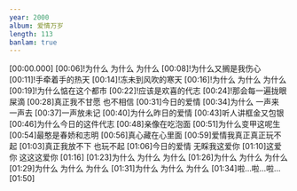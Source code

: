 ```yaml
---
year: 2000
album: 爱情万岁
length: 113
banlam: true
---
```

[00:00.000]
[00:06]!为什么 为什么 为什么
[00:08]!为什么又搁是我伤心
[00:11]!手牵着手的热天
[00:14]!冻未到风吹的寒天
[00:16]!为什么 为什么 为什么
[00:19]!为什么惦在这个都市
[00:22]!应该是欢喜的代志
[00:24]!那会每一遍拢眼屎滴
[00:28]真正我不甘愿 也不相信
[00:31]今日的爱情
[00:34]为什么 一声来 一声去
[00:37]一声放未记
[00:40]为什么昨日的爱情
[00:43]听人讲框金又包银
[00:46]为什么今日的这件代志
[00:48]亲像在吃泡面
[00:51]为什么变甲这呢生
[00:54]最憨是春娇和志明
[00:56]真心藏在心里面
[00:59]爱情我真正真正玩不起
[01:03]真正我放不下 也玩不起
[01:06]今日的爱情 无睬我这爱你
[01:10]这爱你 这这这爱你
[01:16]
[01:23]为什么 为什么 为什么
[01:26]为什么 为什么 为什么
[01:29]为什么 为什么 为什么
[01:31]为什么 为什么 为什么
[01:34]啦…啦…啦…
[01:50]